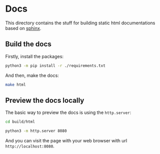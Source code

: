 # Docs

This directory contains the stuff for building static html documentations based on [sphinx](https://www.sphinx-doc.org/en/master/).


## Build the docs
Firstly, install the packages:

```sh
python3 -m pip install -r ./requirements.txt
```


And then, make the docs:

```sh
make html
```
## Preview the docs locally

The basic way to preview the docs is using the `http.server`:

```sh
cd build/html

python3 -m http.server 8080
```

And you can visit the page with your web browser with url `http://localhost:8080`.